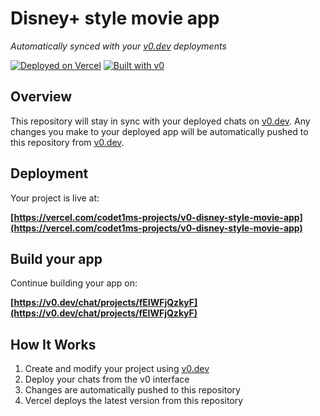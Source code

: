 # Disney+ style movie app

*Automatically synced with your [v0.dev](https://v0.dev) deployments*

[![Deployed on Vercel](https://img.shields.io/badge/Deployed%20on-Vercel-black?style=for-the-badge&logo=vercel)](https://vercel.com/codet1ms-projects/v0-disney-style-movie-app)
[![Built with v0](https://img.shields.io/badge/Built%20with-v0.dev-black?style=for-the-badge)](https://v0.dev/chat/projects/fEIWFjQzkyF)

## Overview

This repository will stay in sync with your deployed chats on [v0.dev](https://v0.dev).
Any changes you make to your deployed app will be automatically pushed to this repository from [v0.dev](https://v0.dev).

## Deployment

Your project is live at:

**[https://vercel.com/codet1ms-projects/v0-disney-style-movie-app](https://vercel.com/codet1ms-projects/v0-disney-style-movie-app)**

## Build your app

Continue building your app on:

**[https://v0.dev/chat/projects/fEIWFjQzkyF](https://v0.dev/chat/projects/fEIWFjQzkyF)**

## How It Works

1. Create and modify your project using [v0.dev](https://v0.dev)
2. Deploy your chats from the v0 interface
3. Changes are automatically pushed to this repository
4. Vercel deploys the latest version from this repository
